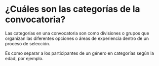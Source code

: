 # ¿Cuáles son las categorías de la convocatoria?

Las categorías en una convocatoria son como divisiones o grupos que organizan las diferentes opciones o áreas de experiencia dentro de un proceso de selección.

Es como separar a los participantes de un género en categorías según la edad, por ejemplo.